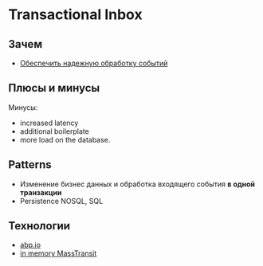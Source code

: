 # Transactional Inbox

## Зачем

- [Обеспечить надежную обработку событий](https://softwaremill.com/microservices-101/)

## Плюсы и минусы

Минусы:

- increased latency
- additional boilerplate
- more load on the database.

## Patterns

- Изменение бизнес данных и обработка входящего события __в одной транзакции__
- Persistence NOSQL, SQL

## Технологии

- [abp.io](https://docs.abp.io/en/abp/latest/Distributed-Event-Bus)
- [in memory MassTransit](https://masstransit.io/documentation/patterns/in-memory-outbox)
